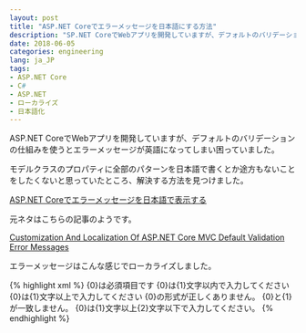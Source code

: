 ```yaml
---
layout: post
title: "ASP.NET Coreでエラーメッセージを日本語にする方法"
description: "SP.NET CoreでWebアプリを開発していますが、デフォルトのバリデーションの仕組みを使うとエラーメッセージが英語になってしまい困っていました。モデルクラスのプロパティに全部のパターンを日本語で書くとか途方もないことをしたくないと思っていたところ、解決する方法を見つけました。"
date: 2018-06-05
categories: engineering
lang: ja_JP
tags:
- ASP.NET Core
- C#
- ASP.NET
- ローカライズ
- 日本語化
---
```


ASP.NET CoreでWebアプリを開発していますが、デフォルトのバリデーションの仕組みを使うとエラーメッセージが英語になってしまい困っていました。

モデルクラスのプロパティに全部のパターンを日本語で書くとか途方もないことをしたくないと思っていたところ、解決する方法を見つけました。

[ASP.NET Coreでエラーメッセージを日本語で表示する](https://qiita.com/h0ge/items/b7ffd65d0f11ac6382fd)

元ネタはこちらの記事のようです。

[Customization And Localization Of ASP.NET Core MVC Default Validation Error Messages](https://blogs.msdn.microsoft.com/mvpawardprogram/2017/05/09/aspnetcore-mvc-error-message/)

エラーメッセージはこんな感じでローカライズしました。

{% highlight xml %}
<data name="RequiredAttribute" xml:space="preserve">
    <value>{0}は必須項目です</value>
</data>
<data name="MaxLengthAttribute" xml:space="preserve">
    <value>{0}は{1}文字以内で入力してください</value>
</data>
<data name="MinLengthAttribute" xml:space="preserve">
    <value>{0}は{1}文字以上で入力してください</value>
</data>
<data name="EmailAddressAttribute" xml:space="preserve">
    <value>{0}の形式が正しくありません。</value>
</data>
<data name="CompareAttribute" xml:space="preserve">
    <value>{0}と{1}が一致しません。</value>
</data>
<data name="StringLengthAttribute" xml:space="preserve">
    <value>{0}は{1}文字以上{2}文字以下で入力してください。</value>
</data>
{% endhighlight %}